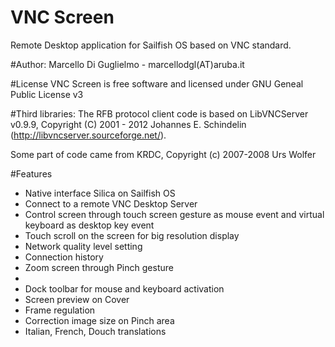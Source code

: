 VNC Screen
==========
Remote Desktop application for Sailfish OS based on VNC standard.

#Author: 
Marcello Di Guglielmo - marcellodgl(AT)aruba.it

#License
VNC Screen is free software and licensed under GNU Geneal Public License v3

#Third libraries:
The RFB protocol client code is based on LibVNCServer v0.9.9, Copyright (C)
2001 - 2012 Johannes E. Schindelin (http://libvncserver.sourceforge.net/).

Some part of code came from KRDC, Copyright (c) 2007-2008 Urs Wolfer

#Features
* Native interface Silica on Sailfish OS
* Connect to a remote VNC Desktop Server
* Control screen through touch screen gesture as mouse event and virtual keyboard as desktop key event
* Touch scroll on the screen for big resolution display
* Network quality level setting
* Connection history
* Zoom screen through Pinch gesture
*
* Dock toolbar for mouse and keyboard activation
* Screen preview on Cover
* Frame regulation
* Correction image size on Pinch area
* Italian, French, Douch translations



